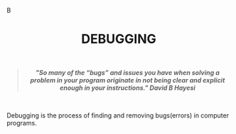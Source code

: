 B
<h1 align = "center">DEBUGGING</h1>
<br>

<blockquote align = "center"> <b><i>"So many of the “bugs” and issues you have when solving a problem in your program originate in not being clear and explicit enough in your instructions."   David B Hayesi</b></i> </blockquote>

<br>

Debugging is the process of finding and removing bugs(errors) in computer programs.

